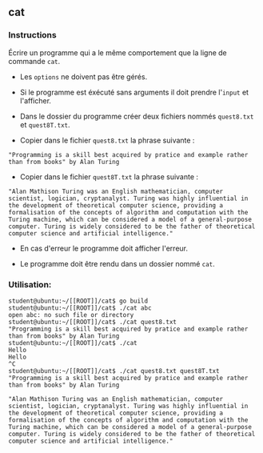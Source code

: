 ## cat

### Instructions

Écrire un programme qui a le même comportement que la ligne de commande `cat`.

-   Les `options` ne doivent pas être gérés.

-   Si le programme est éxécuté sans arguments il doit prendre l'`input` et l'afficher.

-   Dans le dossier du programme créer deux fichiers nommés `quest8.txt` et `quest8T.txt`.

-   Copier dans le fichier `quest8.txt` la phrase suivante :

`"Programming is a skill best acquired by pratice and example rather than from books" by Alan Turing`

-   Copier dans le fichier `quest8T.txt` la phrase suivante :

`"Alan Mathison Turing was an English mathematician, computer scientist, logician, cryptanalyst. Turing was highly influential in the development of theoretical computer science, providing a formalisation of the concepts of algorithm and computation with the Turing machine, which can be considered a model of a general-purpose computer. Turing is widely considered to be the father of theoretical computer science and artificial intelligence."`

-   En cas d'erreur le programme doit afficher l'erreur.

-   Le programme doit être rendu dans un dossier nommé `cat`.

### Utilisation:

```console
student@ubuntu:~/[[ROOT]]/cat$ go build
student@ubuntu:~/[[ROOT]]/cat$ ./cat abc
open abc: no such file or directory
student@ubuntu:~/[[ROOT]]/cat$ ./cat quest8.txt
"Programming is a skill best acquired by pratice and example rather than from books" by Alan Turing
student@ubuntu:~/[[ROOT]]/cat$ ./cat
Hello
Hello
^C
student@ubuntu:~/[[ROOT]]/cat$ ./cat quest8.txt quest8T.txt
"Programming is a skill best acquired by pratice and example rather than from books" by Alan Turing

"Alan Mathison Turing was an English mathematician, computer scientist, logician, cryptanalyst. Turing was highly influential in the development of theoretical computer science, providing a formalisation of the concepts of algorithm and computation with the Turing machine, which can be considered a model of a general-purpose computer. Turing is widely considered to be the father of theoretical computer science and artificial intelligence."
```
